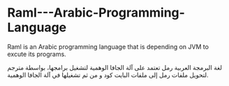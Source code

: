 # Raml---Arabic-Programming-Language

Raml is an Arabic programming language that is depending on JVM to excute its programs.

لغة البرمجة العربية رمل تعتمد على آلة الجافا الوهمية لتشغيل برامجها، بواسطة مترجم لتحويل ملفات رمل إلى ملفات البايت كود و من ثم تشغيلها في آلة الجافا الوهمية.

